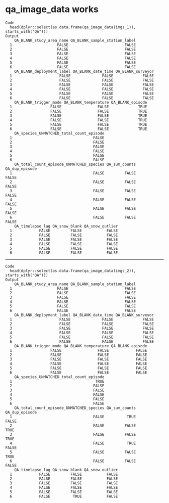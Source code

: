 # qa_image_data works

    Code
      head(dplyr::select(as.data.frame(qa_image_data(imgs_1)), starts_with("QA")))
    Output
        QA_BLANK_study_area_name QA_BLANK_sample_station_label
      1                    FALSE                         FALSE
      2                    FALSE                         FALSE
      3                    FALSE                         FALSE
      4                    FALSE                         FALSE
      5                    FALSE                         FALSE
      6                    FALSE                         FALSE
        QA_BLANK_deployment_label QA_BLANK_date_time QA_BLANK_surveyor
      1                     FALSE              FALSE             FALSE
      2                     FALSE              FALSE             FALSE
      3                     FALSE              FALSE             FALSE
      4                     FALSE              FALSE             FALSE
      5                     FALSE              FALSE             FALSE
      6                     FALSE              FALSE             FALSE
        QA_BLANK_trigger_mode QA_BLANK_temperature QA_BLANK_episode
      1                 FALSE                FALSE             TRUE
      2                 FALSE                FALSE             TRUE
      3                 FALSE                FALSE             TRUE
      4                 FALSE                FALSE             TRUE
      5                 FALSE                FALSE             TRUE
      6                 FALSE                FALSE             TRUE
        QA_species_UNMATCHED_total_count_episode
      1                                    FALSE
      2                                    FALSE
      3                                    FALSE
      4                                    FALSE
      5                                    FALSE
      6                                    FALSE
        QA_total_count_episode_UNMATCHED_species QA_sum_counts QA_dup_episode
      1                                    FALSE         FALSE          FALSE
      2                                    FALSE         FALSE          FALSE
      3                                    FALSE         FALSE          FALSE
      4                                    FALSE         FALSE          FALSE
      5                                    FALSE         FALSE          FALSE
      6                                    FALSE         FALSE          FALSE
        QA_timelapse_lag QA_snow_blank QA_snow_outlier
      1            FALSE         FALSE           FALSE
      2            FALSE         FALSE           FALSE
      3            FALSE         FALSE           FALSE
      4            FALSE         FALSE           FALSE
      5            FALSE         FALSE           FALSE
      6            FALSE         FALSE           FALSE

---

    Code
      head(dplyr::select(as.data.frame(qa_image_data(imgs_2)), starts_with("QA")))
    Output
        QA_BLANK_study_area_name QA_BLANK_sample_station_label
      1                    FALSE                         FALSE
      2                    FALSE                         FALSE
      3                    FALSE                         FALSE
      4                    FALSE                         FALSE
      5                    FALSE                         FALSE
      6                    FALSE                         FALSE
        QA_BLANK_deployment_label QA_BLANK_date_time QA_BLANK_surveyor
      1                     FALSE              FALSE             FALSE
      2                     FALSE              FALSE             FALSE
      3                     FALSE              FALSE             FALSE
      4                     FALSE              FALSE             FALSE
      5                     FALSE              FALSE             FALSE
      6                     FALSE              FALSE             FALSE
        QA_BLANK_trigger_mode QA_BLANK_temperature QA_BLANK_episode
      1                 FALSE                FALSE            FALSE
      2                 FALSE                FALSE            FALSE
      3                 FALSE                FALSE            FALSE
      4                 FALSE                FALSE            FALSE
      5                 FALSE                FALSE            FALSE
      6                 FALSE                FALSE            FALSE
        QA_species_UNMATCHED_total_count_episode
      1                                     TRUE
      2                                    FALSE
      3                                    FALSE
      4                                    FALSE
      5                                    FALSE
      6                                    FALSE
        QA_total_count_episode_UNMATCHED_species QA_sum_counts QA_dup_episode
      1                                    FALSE          TRUE          FALSE
      2                                    FALSE         FALSE           TRUE
      3                                    FALSE         FALSE           TRUE
      4                                    FALSE          TRUE          FALSE
      5                                    FALSE         FALSE           TRUE
      6                                    FALSE         FALSE          FALSE
        QA_timelapse_lag QA_snow_blank QA_snow_outlier
      1            FALSE         FALSE           FALSE
      2            FALSE         FALSE           FALSE
      3            FALSE         FALSE           FALSE
      4            FALSE         FALSE           FALSE
      5            FALSE         FALSE           FALSE
      6            FALSE          TRUE           FALSE

